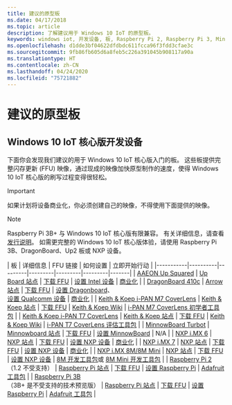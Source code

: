 ```yaml
---
title: 建议的原型板
ms.date: 04/17/2018
ms.topic: article
description: 了解建议用于 Windows 10 IoT 的原型板。
keywords: windows iot, 开发设备, 板, Raspberry Pi 2, Raspberry Pi 3, Minnowboard Max, Dragonboard
ms.openlocfilehash: d1dde3bf04622dfdbdc611fcca96f3fdd3cfae3c
ms.sourcegitcommit: 9fb86fb605d6a8feb5c226a391045b908117a90a
ms.translationtype: HT
ms.contentlocale: zh-CN
ms.lasthandoff: 04/24/2020
ms.locfileid: "75721882"
---
```

# <a name="suggested-prototype-boards"></a>建议的原型板

## <a name="windows-10-iot-core-development-devices"></a>Windows 10 IoT 核心版开发设备
下面你会发现我们建议的用于 Windows 10 IoT 核心版入门的板。 这些板提供完整闪存更新 (FFU) 映像，通过现成的映像加快原型制作的速度，使得 Windows 10 IoT 核心版的刷写过程变得很轻松。

> [!IMPORTANT]
> 如果计划将设备商业化，你必须创建自己的映像，不得使用下面提供的映像。

> [!NOTE]
> Raspberry Pi 3B+ 与 Windows 10 IoT 核心版有限兼容。 有关详细信息，请查看[发行说明](https://docs.microsoft.com/windows/iot-core/release-notes/insider/rpi3bp)。 如需更完整的 Windows 10 IoT 核心版体验，请使用 Raspberry Pi 3B、DragonBoard、Up2 板或 NXP 设备。 


| 板 | 详细信息 | FFU 链接 | 如何设置 | 立即开始行动 |
|-----------|----------|---------|---------|---------|---------|-------|
| [AAEON Up Squared](https://up-board.org/upsquared/specifications/) | [Up Board 站点](https://up-shop.org/28-up-squared) | [下载 FFU](https://downloads.up-community.org/?post_type=wpdmpro&p=204&preview=true) | [设置 Intel 设备](https://docs.microsoft.com/windows/iot-core/tutorials/intel) | [商业化](https://up-shop.org/home/270-up-squared.html) | 
| [DragonBoard 410c](https://developer.qualcomm.com/hardware/dragonboard-410c) | [Arrow 站点](https://www.arrow.com/en/products/dragonboard410c/arrow-development-tools) | [下载 FFU](https://www.microsoft.com/software-download/windows10IoTCore#!) | [设置 Dragonboard](https://docs.microsoft.com/windows/iot-core/tutorials/dragonboard)、<br>[设置 Qualcomm 设备](https://docs.microsoft.com/windows/iot-core/tutorials/qualcomm) | [商业化](https://www.arrow.com/en/products/dragonboard410c/arrow-development-tools) | 
| [Keith & Koep i-PAN M7 CoverLens](https://keith-koep.com/de/produkte/produkte-hmi/i-pan-m7-coverlens-arm-touch-panel-pc-eigenschaften/) | [Keith & Koep 站点](https://keith-koep.com/de/produkte/produkte-hmi/i-pan-m7-coverlens-arm-touch-panel-computer-technische-daten/) | [下载 FFU](https://support.keith-koep.com/service/doku.php/service/winiot/images) | [Keith & Koep Wiki](https://support.keith-koep.com/service/doku.php/service/hardware/panel/ipanm7) | [i-PAN M7 CoverLens 初学者工具包](https://keith-koep.com/de/produkte/produkte-eval-kits/i-pan-m7-coverlens-starter-kit-technische-daten/) | 
| [Keith & Koep i-PAN T7 CoverLens](https://keith-koep.com/de/produkte/produkte-hmi/i-pan-t7-coverlens-arm-touch-panel-pc-eigenschaften/) | [Keith & Koep 站点](https://keith-koep.com/de/produkte/produkte-hmi/i-pan-t7-coverlens-arm-touch-panel-computer-technische-daten/) | [下载 FFU](https://support.keith-koep.com/service/doku.php/service/winiot/images) | [Keith & Koep Wiki](https://support.keith-koep.com/service/doku.php/service/hardware/panel/ipant7) | [i-PAN T7 CoverLens 评估工具包](https://keith-koep.com/de/produkte/produkte-eval-kits/i-pan-t7-coverlens-eval-kit-technische-daten/) | 
| [MinnowBoard Turbot](https://minnowboard.org) | [Minnowboard 站点](https://minnowboard.org/get-a-board) | [下载 FFU](https://www.microsoft.com/software-download/windows10IoTCore#!) | [设置 MinnowBoard](https://docs.microsoft.com/windows/iot-core/tutorials/minnowboard) | N/A |
| [NXP i.MX 6](https://www.nxp.com/products/processors-and-microcontrollers/arm-based-processors-and-mcus/i.mx-applications-processors/i.mx-6-processors:IMX6X_SERIES) | [NXP 站点](https://www.nxp.com/products/processors-and-microcontrollers/arm-based-processors-and-mcus/i.mx-applications-processors/i.mx-6-processors:IMX6X_SERIES) | [下载 FFU](https://github.com/ms-iot/imx-iotcore) | [设置 NXP 设备](https://docs.microsoft.com/windows/iot-core/tutorials/nxp) | [商业化](https://www.solid-run.com/nxp-family/hummingboard/imx6-win-10-iot-core/) | 
| [NXP i.MX 7](https://www.nxp.com/products/processors-and-microcontrollers/arm-based-processors-and-mcus/i.mx-applications-processors/i.mx-7-processors:IMX7-SERIES) | [NXP 站点](https://www.nxp.com/products/processors-and-microcontrollers/arm-based-processors-and-mcus/i.mx-applications-processors/i.mx-7-processors:IMX7-SERIES) | [下载 FFU](https://github.com/ms-iot/imx-iotcore) | [设置 NXP 设备](https://docs.microsoft.com/windows/iot-core/tutorials/nxp) | [商业化](https://www.compulab.com/products/iot-gateways/iot-gate-imx7-nxp-i-mx-7-internet-of-things-gateway/) | 
| [NXP i.MX 8M/8M Mini](https://www.nxp.com/products/processors-and-microcontrollers/arm-based-processors-and-mcus/i.mx-applications-processors/i.mx-8-processors:IMX8-SERIES) | [NXP 站点](https://www.nxp.com/products/processors-and-microcontrollers/arm-based-processors-and-mcus/i.mx-applications-processors/i.mx-8-processors:IMX8-SERIES) | [下载 FFU](https://github.com/ms-iot/imx-iotcore) | [设置 NXP 设备](https://docs.microsoft.com/windows/iot-core/tutorials/nxp) | [8M 开发工具包](https://www.nxp.com/support/developer-resources/software-development-tools/i.mx-developer-resources/evaluation-kit-for-the-i.mx-8m-applications-processor:MCIMX8M-EVK)或 [8M Mini 开发工具包](https://www.nxp.com/support/developer-resources/software-development-tools/i.mx-developer-resources/evaluation-kit-for-the-i.mx-8m-mini-applications-processor:8MMINILPD4-EVK) |
| [Raspberry Pi 2](https://www.raspberrypi.org/products/raspberry-pi-2-model-b/)<br> （1.2 不受支持） | [Raspberry Pi 站点](https://www.raspberrypi.org/products/raspberry-pi-2-model-b/) | [下载 FFU](https://www.microsoft.com/software-download/windows10IoTCore#!) | [设置 Raspberry Pi](https://docs.microsoft.com/windows/iot-core/tutorials/rpi) | [Adafruit 工具包](https://docs.microsoft.com/windows/iot-core/tutorials/adafruitkit) | 
| [Raspberry Pi 3B](https://www.raspberrypi.org/products/raspberry-pi-3-model-b/)<br> （3B+ 是不受支持的技术预览版） | [Raspberry Pi 站点](https://www.raspberrypi.org/products/raspberry-pi-3-model-b/) | [下载 FFU](https://www.microsoft.com/software-download/windows10IoTCore#!) | [设置 Raspberry Pi](https://docs.microsoft.com/windows/iot-core/tutorials/rpi) | [Adafruit 工具包](https://docs.microsoft.com/windows/iot-core/tutorials/adafruitkit) |
